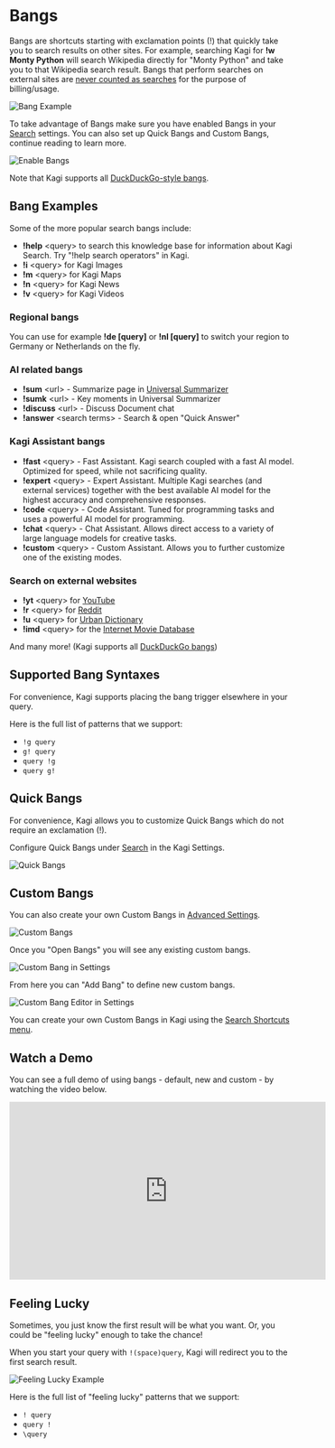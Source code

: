 # Bangs

Bangs are shortcuts starting with exclamation points (!) that quickly take you to search results on other sites. For example, searching Kagi for **!w Monty Python** will search Wikipedia directly for "Monty Python" and take you to that Wikipedia search result. Bangs that perform searches on external sites are [never counted as searches](../plans/plan-types.md#how-searches-are-counted) for the purpose of billing/usage.

![Bang Example](media/bang.gif)

To take advantage of Bangs make sure you have enabled Bangs in your [Search](https://kagi.com/settings?p=search) settings. You can also set up Quick Bangs and Custom Bangs, continue reading to learn more.

![Enable Bangs](media/enable_bangs.png)

Note that Kagi supports all [DuckDuckGo-style bangs](https://duckduckgo.com/bang).

## Bang Examples


Some of the more popular search bangs include:

- **!help** \<query> to search this knowledge base for information about Kagi Search. Try "!help search operators" in Kagi.
- **!i** \<query> for Kagi Images
- **!m** \<query> for Kagi Maps
- **!n** \<query> for Kagi News
- **!v** \<query> for Kagi Videos


### Regional bangs

You can use for example **!de [query]** or **!nl [query]** to switch your region to Germany or Netherlands on the fly.

### AI related bangs

- **!sum** \<url> - Summarize page in [Universal Summarizer](../ai/summarize-page.md)
- **!sumk** \<url> -  Key moments in Universal Summarizer
- **!discuss** \<url> - Discuss Document chat
- **!answer** \<search terms> - Search & open "Quick Answer"

### Kagi Assistant bangs

- **!fast** \<query> - Fast Assistant. Kagi search coupled with a fast AI model. Optimized for speed, while not sacrificing quality.
- **!expert** \<query> - Expert Assistant. Multiple Kagi searches (and external services) together with the best available AI model for the highest accuracy and comprehensive responses.
- **!code** \<query> - Code Assistant. Tuned for programming tasks and uses a powerful AI model for programming.
- **!chat** \<query> - Chat Assistant. Allows direct access to a variety of large language models for creative tasks.
- **!custom** \<query> - Custom Assistant. Allows you to further customize one of the existing modes.

### Search on external websites

 
- **!yt** \<query> for [YouTube](https://youtube.com)
- **!r** \<query> for [Reddit](https://www.reddit.com)
- **!u** \<query> for [Urban Dictionary](https://www.urbandictionary.com)
- **!imd** \<query> for the [Internet Movie Database](https://www.imdb.com/)

And many more! (Kagi supports all [DuckDuckGo bangs](https://duckduckgo.com/bang))

## Supported Bang Syntaxes

For convenience, Kagi supports placing the bang trigger elsewhere in your query.

Here is the full list of patterns that we support:

- `!g query`
- `g! query`
- `query !g`
- `query g!`

## Quick Bangs

For convenience, Kagi allows you to customize Quick Bangs which do not require an exclamation (!).

Configure Quick Bangs under [Search](https://kagi.com/settings?p=search) in the Kagi Settings.

<img src="./media/quick_bangs.png" alt="Quick Bangs">

## Custom Bangs

You can also create your own Custom Bangs in [Advanced Settings](https://kagi.com/settings?p=advanced).

<img src="./media/custom_bang_settings.png" alt="Custom Bangs">

Once you "Open Bangs" you will see any existing custom bangs.

<img src="./media/custom_bang_in_settings.png" alt="Custom Bang in Settings">

From here you can "Add Bang" to define new custom bangs.

<img src="./media/custom_bang_editor_settings.png" alt="Custom Bang Editor in Settings">

You can create your own Custom Bangs in Kagi using the [Search Shortcuts menu](search-shortcuts.md).

## Watch a Demo

You can see a full demo of using bangs - default, new and custom - by watching the video below.

<iframe width="560" height="315" src="https://www.youtube.com/embed/4Cy8PHrVs5Y" title="YouTube video player" frameborder="0" allow="accelerometer; autoplay; clipboard-write; encrypted-media; gyroscope; picture-in-picture" allowfullscreen></iframe>

## Feeling Lucky

Sometimes, you just know the first result will be what you want.
Or, you could be "feeling lucky" enough to take the chance!

When you start your query with `!(space)query`, Kagi will redirect you to the first search result.

![Feeling Lucky Example](media/feeling-lucky-example.png)

Here is the full list of "feeling lucky" patterns that we support:

- `! query`
- `query !`
- `\query`

